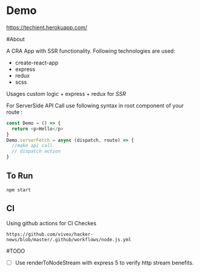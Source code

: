 # Demo
https://techient.herokuapp.com/

#About

A CRA App with SSR functionality. Following technologies are used:
 - create-react-app
 - express
 - redux
 - scss

Usages custom logic + express + redux for *SSR*

For ServerSide API Call use following syntax in root component of your route : 

```js
const Demo = () => {
  return <p>Hello</p>
}
Demo.serverFetch = async (dispatch, route) => {
  //make api call
  // dispatch action
}
```

## To Run
```$xslt
npm start
```

## CI 
Using github actions for CI Checkes
```$xslt
https://github.com/vivex/hacker-news/blob/master/.github/workflows/node.js.yml
```

#TODO
 - [ ] Use renderToNodeStream with express 5 to verify http stream benefits. 